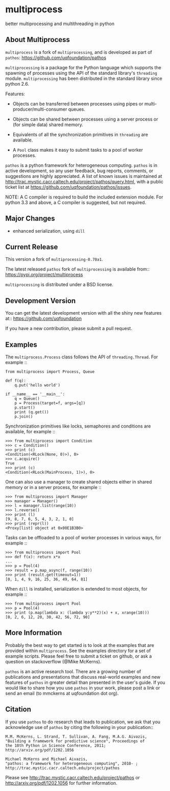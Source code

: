 multiprocess
============
better multiprocessing and multithreading in python

About Multiprocess
------------------
`multiprocess` is a fork of `multiprocessing`, and is developed as part of `pathos`: https://github.com/uqfoundation/pathos

`multiprocessing` is a package for the Python language which supports the
spawning of processes using the API of the standard library's
`threading` module. `multiprocessing` has been distributed in the standard
library since python 2.6.

Features:

* Objects can be transferred between processes using pipes or
  multi-producer/multi-consumer queues.

* Objects can be shared between processes using a server process or
  (for simple data) shared memory.

* Equivalents of all the synchronization primitives in `threading`
  are available.

* A `Pool` class makes it easy to submit tasks to a pool of worker
  processes.


`pathos` is a python framework for heterogeneous computing.
`pathos` is in active development, so any user feedback, bug reports, comments,
or suggestions are highly appreciated.  A list of known issues is maintained
at http://trac.mystic.cacr.caltech.edu/project/pathos/query.html, with a public
ticket list at https://github.com/uqfoundation/pathos/issues.

NOTE: A C compiler is required to build the included extension module. For python 3.3 and above, a C compiler is suggested, but not required.


Major Changes
-------------
* enhanced serialization, using `dill`


Current Release
---------------
This version a fork of `multiprocessing-0.70a1`.

The latest released `pathos` fork of `multiprocessing` is available from::
    https://pypi.org/project/multiprocess

`multiprocessing` is distributed under a BSD license.


Development Version
-------------------
You can get the latest development version with all the shiny new features at::
    https://github.com/uqfoundation

If you have a new contribution, please submit a pull request.


Examples
--------
The `multiprocess.Process` class follows the API of `threading.Thread`.
For example ::

    from multiprocess import Process, Queue

    def f(q):
        q.put('hello world')

    if __name__ == '__main__':
        q = Queue()
        p = Process(target=f, args=[q])
        p.start()
        print (q.get())
        p.join()

Synchronization primitives like locks, semaphores and conditions are
available, for example ::

    >>> from multiprocess import Condition
    >>> c = Condition()
    >>> print (c)
    <Condition(<RLock(None, 0)>), 0>
    >>> c.acquire()
    True
    >>> print (c)
    <Condition(<RLock(MainProcess, 1)>), 0>

One can also use a manager to create shared objects either in shared
memory or in a server process, for example ::

    >>> from multiprocess import Manager
    >>> manager = Manager()
    >>> l = manager.list(range(10))
    >>> l.reverse()
    >>> print (l)
    [9, 8, 7, 6, 5, 4, 3, 2, 1, 0]
    >>> print (repr(l))
    <Proxy[list] object at 0x00E1B3B0>

Tasks can be offloaded to a pool of worker processes in various ways,
for example ::

    >>> from multiprocess import Pool
    >>> def f(x): return x*x
    ...
    >>> p = Pool(4)
    >>> result = p.map_async(f, range(10))
    >>> print (result.get(timeout=1))
    [0, 1, 4, 9, 16, 25, 36, 49, 64, 81]

When `dill` is installed, serialization is extended to most objects,
for example ::

    >>> from multiprocess import Pool
    >>> p = Pool(4)
    >>> print (p.map(lambda x: (lambda y:y**2)(x) + x, xrange(10)))
    [0, 2, 6, 12, 20, 30, 42, 56, 72, 90]


More Information
----------------
Probably the best way to get started is to look at the examples that are
provided within `multiprocess`.  See the examples directory for a set of
example scripts.  Please feel free to submit a ticket on github, or ask
a question on stackoverflow (@Mike McKerns).

`pathos` is an active research tool. There are a growing number of publications
and presentations that discuss real-world examples and new features of `pathos`
in greater detail than presented in the user's guide.  If you would like to
share how you use `pathos` in your work, please post a link or send an email
(to mmckerns at uqfoundation dot org).


Citation
--------
If you use `pathos` to do research that leads to publication, we ask that you
acknowledge use of `pathos` by citing the following in your publication::

    M.M. McKerns, L. Strand, T. Sullivan, A. Fang, M.A.G. Aivazis,
    "Building a framework for predictive science", Proceedings of
    the 10th Python in Science Conference, 2011;
    http://arxiv.org/pdf/1202.1056

    Michael McKerns and Michael Aivazis,
    "pathos: a framework for heterogeneous computing", 2010- ;
    http://trac.mystic.cacr.caltech.edu/project/pathos

Please see http://trac.mystic.cacr.caltech.edu/project/pathos or
http://arxiv.org/pdf/1202.1056 for further information.
